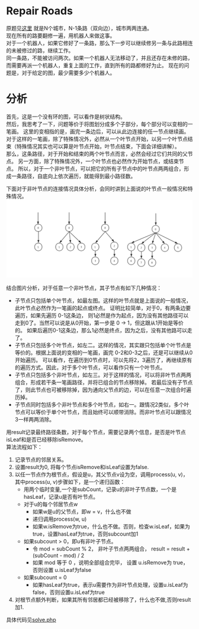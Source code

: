 # Repair Roads
原题见[这里](https://www.hackerrank.com/challenges/repair-roads/problem)
就是N个城市，N-1条路（双向边），城市两两连通。  
现在所有的路要翻修一遍，用机器人来做这事。  
对于一个机器人，如果它修好了一条路，那么下一步可以继续修另一条与此路相连的未被修过的路，继续工作。  
同一条路，不能被访问两次。如果一个机器人无法移动了，并且还存在未修的路，而需要再派一个机器人，重复上面的工作，直到所有的路都修好为止。
现在的问题是，对于给定的图，最少需要多少个机器人。

# 分析
首先，这是一个没有环的图，可以看作是树状结构。  
然后，我思考了一下，问题等价于将图划分成多个子部分，每个部分可以变相的一笔画。 这里的变相指的是，画完一条边后，可以从此边连接的任一节点继续画。 
对于这样的一笔画，除了特殊情况外，必然从一个叶节点开始，以另一个叶节点结束（特殊情况其实也可以算是叶节点开始，叶节点结束，下面会详细讲解）。  
那么，这条路径，对于开始和结束的两个叶节点而言，必然会经过它们共同的父节点。
另一方面，除了特殊情况外，一个叶节点也必然作为开始节点，或结束节点。
所以，对于一个非叶节点，可以把它的所有子节点中的叶节点两两组合，形成一条路径，自底向上依次遍历，就能得到最小路径数。

下面对于非叶节点的连接情况具体分析，会同时讲到上面说的叶节点一般情况和特殊情况。
![非叶节点结构](./structure.png)

结合图片分析，对于任意一个非叶节点，其子节点有如下几种情况：
* 子节点只包括单个叶节点，如最左图。这样的叶节点就是上面说的一般情况，此叶节点必然作为一笔画的起点或终点。
证明比较简单，对于0，有两条边要遍历，如果先遍历 0-1这条边， 则1必然是作为起点，因为没有其他路径可以走到0了。当然可以说是从0开始，第一步是 0 -> 1，但这跟从1开始是等价的。
如果后遍历0-1这条边，那么1必然是终点，因为之后，没有其他路可以走了。
* 子节点只包括多个叶节点，如左二。这样的情况，其实跟只包括单个叶节点是等价的。根据上面说的变相的一笔画，画完 0-2和0-3之后，还是可以继续从0开始遍历。
可以看作，在遍历到0节点时，可以先将2，3遍历了，再继续原有的遍历方式。因此，对于多个叶节点，可以看作只有一个叶节点。
* 子节点只包括多个非叶节点，如左三。对于这样的情况，可以将非叶节点两两组合，形成若干条一笔画路径，并将已组合的节点移除掉。
若最后没有子节点了，则此节点也可被移除掉，因为通向父节点的边，可以在任意一次组合时遍历掉。
* 子节点同时包括多个非叶节点和多个叶节点，如右一。跟情况2类似，多个叶节点可以等价于单个叶节点，而且始终可以顺带消除。而非叶节点可以跟情况3一样两两消除。

用result记录最终路径条数，对于每个节点，需要记录两个信息，是否是叶节点isLeaf和是否已经移除isRemove。  
算法流程如下：
1. 记录节点的邻居关系。
2. 设置result为0, 将每个节点isRemove和isLeaf设置为false.
3. 以任一节点作为根节点，假设是u，其父节点v设为空，调用process(u, v)，其中process(u, v)步骤如下，是一个递归函数：
    * 用两个临时变量,一个是subCount，记录u的非叶子节点数，一个是hasLeaf，记录u是否有叶节点。
    * 对于u的每个邻居节点w
        * 如果w是u的父节点，即w = v，什么也不做
        * 递归调用process(w, u)
        * 如果w.isRemove为true，什么也不做。否则，检查w.isLeaf，如果为true，设置hasLeaf为true，否则subcount加1
    * 如果subcount > 0，即u有非叶子节点。
        * 令 mod = subCount % 2， 非叶子节点两两组合， result = result + (subCount - mod) / 2
        * 如果 mod 等于 0 ，说明全部组合完毕， 设置 u.isRemove为 true， 否则设置 u.isLeaf为false
    * 如果subcount = 0
        * 如果hasLeaf为true，表示u需要作为非叶节点处理，设置u.isLeaf为false，否则设置u.isLeaf为true
4. 对根节点额外判断，如果其所有邻居都已经被移除了，什么也不做,否则result加1.

具体代码见[solve.php](./solve.php)